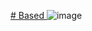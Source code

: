 [# Based ](https://www.youtube.com/watch?v=pyfjoqQzO5k)
![image](https://github.com/2BrainCells-Inc/.github/assets/77974144/706ab808-8f9e-4b79-a486-252193b49199)
